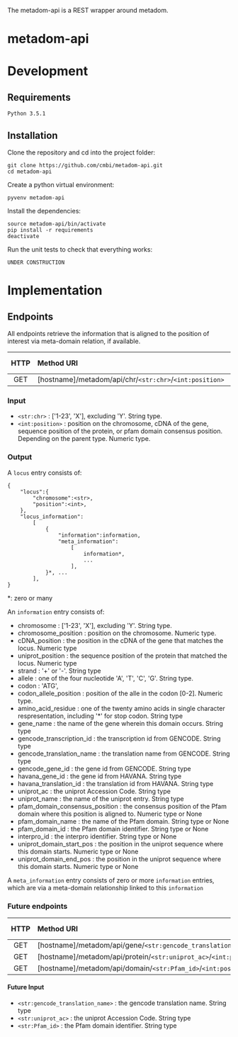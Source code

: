 The metadom-api is a REST wrapper around metadom.

# metadom-api
# Development

## Requirements

    Python 3.5.1

## Installation

Clone the repository and cd into the project folder:

    git clone https://github.com/cmbi/metadom-api.git
    cd metadom-api

Create a python virtual environment:

    pyvenv metadom-api

Install the dependencies:

    source metadom-api/bin/activate
    pip install -r requirements
    deactivate

Run the unit tests to check that everything works:

    UNDER CONSTRUCTION

# Implementation 
## Endpoints
All endpoints retrieve the information that is aligned to the position of interest via meta-domain relation, if available.

| HTTP | Method URI | Output type |
| :---: | :-- | :-- |
| GET | [hostname]/metadom/api/chr/`<str:chr>`/`<int:position>` | `locus` |

### Input

* `<str:chr>` : ['1-23', 'X'], excluding 'Y'. String type.
* `<int:position>` : position on the chromosome, cDNA of the gene, sequence position of the protein, or pfam domain consensus position. Depending on the parent type. Numeric type.

### Output
A `locus` entry consists of:
```
{
    "locus":{
        "chromosome":<str>,
        "position":<int>,
    },
    "locus_information": 
        [
            {
                "information":information,
                "meta_information":
                    [
                        information*,
                        ...
                    ],
            }*, ... 
        ],
}
```
 \*: zero or many

An `information` entry consists of:
* chromosome : ['1-23', 'X'], excluding 'Y'. String type.
* chromosome_position : position on the chromosome. Numeric type.
* cDNA_position : the position in the cDNA of the gene that matches the locus. Numeric type
* uniprot_position : the sequence position of the protein that matched the locus. Numeric type
* strand : '+' or '-'. String type
* allele : one of the four nucleotide 'A', 'T', 'C', 'G'. String type.
* codon : 'ATG',
* codon_allele_position : position of the alle in the codon [0-2]. Numeric type.
* amino_acid_residue : one of the twenty amino acids in single character respresentation, including '\*' for stop codon. String type
* gene_name : the name of the gene wherein this domain occurs. String type
* gencode_transcription_id : the transcription id from GENCODE. String type
* gencode_translation_name : the translation name from GENCODE. String type
* gencode_gene_id : the gene id from GENCODE. String type
* havana_gene_id : the gene id from HAVANA. String type
* havana_translation_id : the translation id from HAVANA. String type
* uniprot_ac : the uniprot Accession Code. String type
* uniprot_name : the name of the uniprot entry. String type
* pfam_domain_consensus_position : the consensus position of the Pfam domain where this position is aligned to. Numeric type  or None
* pfam_domain_name : the name of the Pfam domain. String type or None
* pfam_domain_id : the Pfam domain identifier. String type  or None
* interpro_id : the interpro identifier. String type  or None
* uniprot_domain_start_pos : the position in the uniprot sequence where this domain starts. Numeric type or None
* uniprot_domain_end_pos : the position in the uniprot sequence where this domain starts. Numeric type or None

A `meta_information` entry consists of zero or more `information` entries, which are via a meta-domain relationship linked to this `information`

### Future endpoints
| HTTP | Method URI | Output type |
| :---: | :-- | :-- |
| GET | [hostname]/metadom/api/gene/`<str:gencode_translation_name>`/`<int:position>` | `locus` |
| GET | [hostname]/metadom/api/protein/`<str:uniprot_ac>`/`<int:position>` | `locus` |
| GET | [hostname]/metadom/api/domain/`<str:Pfam_id>`/`<int:position>` | `locus` |

#### Future Input

* `<str:gencode_translation_name>` : the gencode translation name. String type
* `<str:uniprot_ac>` : the uniprot Accession Code. String type
* `<str:Pfam_id>` : the Pfam domain identifier. String type
